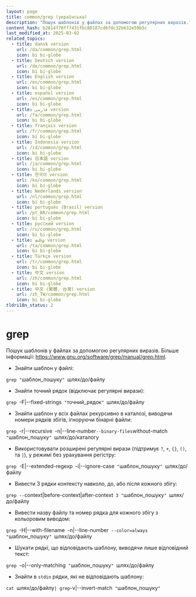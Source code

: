 ```yaml
---
layout: page
title: common/grep (українська)
description: "Пошук шаблонів у файлах за допомогою регулярних виразів."
content_hash: b2814f70ff7431fbc80187cd6fdc32b632e59b5c
last_modified_at: 2025-03-02
related_topics:
  - title: dansk version
    url: /da/common/grep.html
    icon: bi bi-globe
  - title: Deutsch version
    url: /de/common/grep.html
    icon: bi bi-globe
  - title: English version
    url: /en/common/grep.html
    icon: bi bi-globe
  - title: español version
    url: /es/common/grep.html
    icon: bi bi-globe
  - title: فارسی version
    url: /fa/common/grep.html
    icon: bi bi-globe
  - title: français version
    url: /fr/common/grep.html
    icon: bi bi-globe
  - title: Indonesia version
    url: /id/common/grep.html
    icon: bi bi-globe
  - title: 日本語 version
    url: /ja/common/grep.html
    icon: bi bi-globe
  - title: 한국어 version
    url: /ko/common/grep.html
    icon: bi bi-globe
  - title: Nederlands version
    url: /nl/common/grep.html
    icon: bi bi-globe
  - title: português (Brasil) version
    url: /pt_BR/common/grep.html
    icon: bi bi-globe
  - title: русский version
    url: /ru/common/grep.html
    icon: bi bi-globe
  - title: தமிழ் version
    url: /ta/common/grep.html
    icon: bi bi-globe
  - title: Türkçe version
    url: /tr/common/grep.html
    icon: bi bi-globe
  - title: 中文 version
    url: /zh/common/grep.html
    icon: bi bi-globe
  - title: 中文 (繁體, 台灣) version
    url: /zh_TW/common/grep.html
    icon: bi bi-globe
tldri18n_status: 2
---
```

# grep

Пошук шаблонів у файлах за допомогою регулярних виразів.
Більше інформації: <https://www.gnu.org/software/grep/manual/grep.html>.

- Знайти шаблон у файлі:

`grep "`<span class="tldr-var badge badge-pill bg-dark-lm bg-white-dm text-white-lm text-dark-dm font-weight-bold">шаблон_пошуку</span>`" `<span class="tldr-var badge badge-pill bg-dark-lm bg-white-dm text-white-lm text-dark-dm font-weight-bold">шлях/до/файлу</span>

- Знайти точний рядок (відключає регулярні вирази):

`grep `<span class="tldr-var badge badge-pill bg-dark-lm bg-white-dm text-white-lm text-dark-dm font-weight-bold">-F|--fixed-strings</span>` "`<span class="tldr-var badge badge-pill bg-dark-lm bg-white-dm text-white-lm text-dark-dm font-weight-bold">точний_рядок</span>`" `<span class="tldr-var badge badge-pill bg-dark-lm bg-white-dm text-white-lm text-dark-dm font-weight-bold">шлях/до/файлу</span>

- Знайти шаблон у всіх файлах рекурсивно в каталозі, виводячи номери рядків збігів, ігноруючи бінарні файли:

`grep `<span class="tldr-var badge badge-pill bg-dark-lm bg-white-dm text-white-lm text-dark-dm font-weight-bold">-r|--recursive</span>` `<span class="tldr-var badge badge-pill bg-dark-lm bg-white-dm text-white-lm text-dark-dm font-weight-bold">-n|--line-number</span>` --binary-files `<span class="tldr-var badge badge-pill bg-dark-lm bg-white-dm text-white-lm text-dark-dm font-weight-bold">without-match</span>` "`<span class="tldr-var badge badge-pill bg-dark-lm bg-white-dm text-white-lm text-dark-dm font-weight-bold">шаблон_пошуку</span>`" `<span class="tldr-var badge badge-pill bg-dark-lm bg-white-dm text-white-lm text-dark-dm font-weight-bold">шлях/до/каталогу</span>

- Використовувати розширені регулярні вирази (підтримує `?`, `+`, `{}`, `()`, та `|`), у режимі без урахування регістру:

`grep `<span class="tldr-var badge badge-pill bg-dark-lm bg-white-dm text-white-lm text-dark-dm font-weight-bold">-E|--extended-regexp</span>` `<span class="tldr-var badge badge-pill bg-dark-lm bg-white-dm text-white-lm text-dark-dm font-weight-bold">-i|--ignore-case</span>` "`<span class="tldr-var badge badge-pill bg-dark-lm bg-white-dm text-white-lm text-dark-dm font-weight-bold">шаблон_пошуку</span>`" `<span class="tldr-var badge badge-pill bg-dark-lm bg-white-dm text-white-lm text-dark-dm font-weight-bold">шлях/до/файлу</span>

- Вивести 3 рядки контексту навколо, до, або після кожного збігу:

`grep --`<span class="tldr-var badge badge-pill bg-dark-lm bg-white-dm text-white-lm text-dark-dm font-weight-bold">context|before-context|after-context</span>` 3 "`<span class="tldr-var badge badge-pill bg-dark-lm bg-white-dm text-white-lm text-dark-dm font-weight-bold">шаблон_пошуку</span>`" `<span class="tldr-var badge badge-pill bg-dark-lm bg-white-dm text-white-lm text-dark-dm font-weight-bold">шлях/до/файлу</span>

- Вивести назву файлу та номер рядка для кожного збігу з кольоровим виводом:

`grep `<span class="tldr-var badge badge-pill bg-dark-lm bg-white-dm text-white-lm text-dark-dm font-weight-bold">-H|--with-filename</span>` `<span class="tldr-var badge badge-pill bg-dark-lm bg-white-dm text-white-lm text-dark-dm font-weight-bold">-n|--line-number</span>` --color=always "`<span class="tldr-var badge badge-pill bg-dark-lm bg-white-dm text-white-lm text-dark-dm font-weight-bold">шаблон_пошуку</span>`" `<span class="tldr-var badge badge-pill bg-dark-lm bg-white-dm text-white-lm text-dark-dm font-weight-bold">шлях/до/файлу</span>

- Шукати рядкі, що відповідають шаблону, виводячи лише відповідний текст:

`grep `<span class="tldr-var badge badge-pill bg-dark-lm bg-white-dm text-white-lm text-dark-dm font-weight-bold">-o|--only-matching</span>` "`<span class="tldr-var badge badge-pill bg-dark-lm bg-white-dm text-white-lm text-dark-dm font-weight-bold">шаблон_пошуку</span>`" `<span class="tldr-var badge badge-pill bg-dark-lm bg-white-dm text-white-lm text-dark-dm font-weight-bold">шлях/до/файлу</span>

- Знайти в `stdin` рядки, які не відповідають шаблону:

`cat `<span class="tldr-var badge badge-pill bg-dark-lm bg-white-dm text-white-lm text-dark-dm font-weight-bold">шлях/до/файлу</span>` | grep `<span class="tldr-var badge badge-pill bg-dark-lm bg-white-dm text-white-lm text-dark-dm font-weight-bold">-v|--invert-match</span>` "`<span class="tldr-var badge badge-pill bg-dark-lm bg-white-dm text-white-lm text-dark-dm font-weight-bold">шаблон_пошуку</span>`"`

